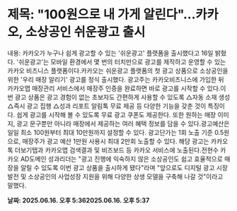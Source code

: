 # **제목: "100원으로 내 가게 알린다"…카카오, 소상공인 쉬운광고 출시**

  내용: 카카오가 누구나 쉽게 광고할 수 있는 '쉬운광고' 플랫폼을 출시했다고 16일 밝혔다. '쉬운광고'는 모바일 환경에서 몇 번의 터치만으로 광고를 제작하고 운영할 수 있는 카카오 비즈니스 플랫폼이다.카카오는 쉬운광고 플랫폼의 첫 광고 상품으로 소상공인을 위한 '우리 매장 알리기' 광고를 정식 출시했다. 광고주는 카카오비즈니스에 가입한 뒤 카카오맵 매장관리 서비스에서 매장주 인증을 완료하면 바로 광고를 시작할 수 있다.이번 광고 상품은 광고 경험이 없는 초보자도 간편하게 사용할 수 있도록 △자동 소재 생성 △즉시 광고 집행 △성과 리포트 알림톡 무료 제공 등 다양한 기능을 갖춘 것이 특징이다. 쉽게 광고를 시작해 볼 수 있도록 무료 광고 쿠폰도 제공한다. 또한 원하는 매장 이미지, 광고 문구뿐만 아니라 매장에서 제공하는 여러 혜택 정보를 담을 수 있다.광고예산은 일일 최소 100원부터 최대 10만원까지 설정할 수 있다. 광고단가는 1회 노출 기준 0.5원으로, 매장주가 광고 예산 1만원 사용시 최대 2만회 노출할 수 있다. 해당 광고는 카카오톡 더보기탭과 카카오맵 검색결과 및 비즈보드 등 카카오 서비스에 노출된다.전현수 카카오 AD도메인 성과리더는 "광고 진행에 익숙하지 않은 소상공인도 쉽고 효율적으로 매장을 알릴 수 있도록 이번 광고 상품을 출시하게 됐다"라며 "앞으로도 디지털 광고 시장 발전 및 소상공인의 사업성장 지원을 위해 다양한 상생 모델을 구축해 나갈 것"이라고 말했다.

  **날짜: 2025.06.16. 오후 5:362025.06.16. 오후 5:37**